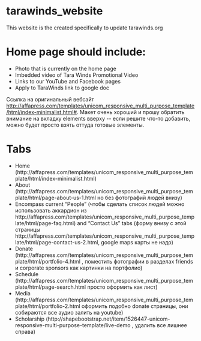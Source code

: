 # tarawinds_website
This website is the created specifically to update tarawinds.org


# Home page should include:
<ul>
<li> Photo that is currently on the home page </li>
<li> Imbedded video of Tara Winds Promotional Video </li>
<li> Links to our YouTube and Facebook pages </li>
<li> Apply to TaraWinds link to google doc </li>
</ul>

Ссылка на оригинальный вебсайт http://affapress.com/templates/unicom_responsive_multi_purpose_template/html/index-minimalist.html#. Макет очень хороший и прошу обратить внимание на вкладку elements вверху -- если решите что-то добавить, можно будет просто взять оттуда готовые элементы.


# Tabs
<ul>
<li>	Home (http://affapress.com/templates/unicom_responsive_multi_purpose_template/html/index-minimalist.html)</li>
<li> About (http://affapress.com/templates/unicom_responsive_multi_purpose_template/html/page-about-us-1.html но без фотографий людей внизу)</li>
<li> Encompass current “People” (чтобы сделать список людей можно использовать аккардион из http://affapress.com/templates/unicom_responsive_multi_purpose_template/html/page-faq.html) and “Contact Us” tabs (форму внизу с этой страницы http://affapress.com/templates/unicom_responsive_multi_purpose_template/html/page-contact-us-2.html, google maps карты не надо) </li>
<li>Donate (http://affapress.com/templates/unicom_responsive_multi_purpose_template/html/portfolio-4.html ,  поместить фотографии в разделах friends и corporate sponsors как картинки на портфолио) </li>
<li>	Schedule (http://affapress.com/templates/unicom_responsive_multi_purpose_template/html/page-search.html  просто оформить как лист) </li>
<li>	Media (http://affapress.com/templates/unicom_responsive_multi_purpose_template/html/portfolio-2.html оформить подобно donate страницы, они собираются все аудио залить на youtube) </li>
<li>	Scholarship (http://shapebootstrap.net/item/1526447-unicom-responsive-multi-purpose-template/live-demo , удалить все лишнее справа) </li>
<ul>

